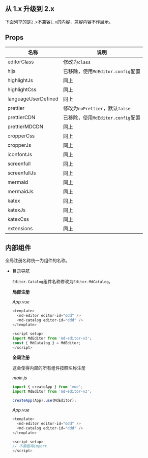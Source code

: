 ## 从 1.x 升级到 2.x

下面列举的是`2.x`不兼容`1.x`的内容，兼容内容不作展示。

## Props

| 名称                | 说明                              |
| ------------------- | --------------------------------- |
| editorClass         | 修改为`class`                     |
| hljs                | 已移除，使用`MdEditor.config`配置 |
| highlightJs         | 同上                              |
| highlightCss        | 同上                              |
| languageUserDefined | 同上                              |
| prettier            | 修改为`noPrettier`，默认`false`   |
| prettierCDN         | 已移除，使用`MdEditor.config`配置 |
| prettierMDCDN       | 同上                              |
| cropperCss          | 同上                              |
| cropperJs           | 同上                              |
| iconfontJs          | 同上                              |
| screenfull          | 同上                              |
| screenfullJs        | 同上                              |
| mermaid             | 同上                              |
| mermaidJs           | 同上                              |
| katex               | 同上                              |
| katexJs             | 同上                              |
| katexCss            | 同上                              |
| extensions          | 同上                              |

## 内部组件

全局注册名称统一为组件的名称。

- 目录导航

  `Editor.Catalog`组件名称修改为`Editor.MdCatalog`。

  **局部注册**

  _App.vue_

  ```js
  <template>
    <md-editor editor-id="ddd" />
    <md-catalog editor-id="ddd" />
  </template>

  <script setup>
  import MdEditor from 'md-editor-v3';
  const { MdCatalog } = MdEditor;
  </script>
  ```

  **全局注册**

  这会使得内部的所有组件按照名称注册

  _main.js_

  ```js
  import { createApp } from 'vue';
  import MdEditor from 'md-editor-v3';

  createApp(App).use(MdEditor);
  ```

  _App.vue_

  ```js
  <template>
    <md-editor editor-id="ddd" />
    <md-catalog editor-id="ddd" />
  </template>

  <script setup>
  // 不需要再import
  </script>
  ```
